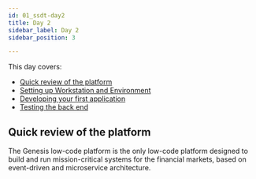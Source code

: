```yaml
---
id: 01_ssdt-day2
title: Day 2
sidebar_label: Day 2
sidebar_position: 3

---
```

This day covers:

- [Quick review of the platform​](#quick-review-of-the-platform)
- [Setting up Workstation and Environment](/tutorials/training-resources/environment-setup/)
- [Developing your first application​​](#developing-your-first-application)
- [Testing the back end​​](/tutorials/training-resources/training-content-day1/#testing-the-back-end)


## Quick review of the platform

The Genesis low-code platform is the only low-code platform designed to build and run mission-critical systems for the financial markets, based on event-driven and microservice architecture.
